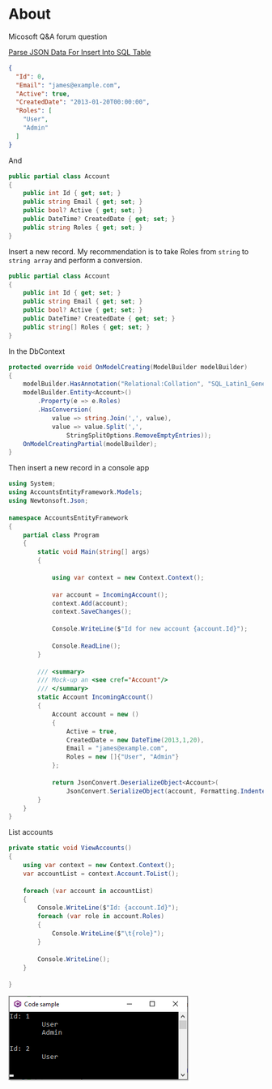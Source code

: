 ﻿# About

Micosoft Q&A forum question

[Parse JSON Data For Insert Into SQL Table](https://docs.microsoft.com/en-us/answers/questions/866164/parse-json-data-for-insert-into-sql-table.html)

```json
{
  "Id": 0,
  "Email": "james@example.com",
  "Active": true,
  "CreatedDate": "2013-01-20T00:00:00",
  "Roles": [
    "User",
    "Admin"
  ]
}
```

And

```csharp
public partial class Account
{
    public int Id { get; set; }
    public string Email { get; set; }
    public bool? Active { get; set; }
    public DateTime? CreatedDate { get; set; }
    public string Roles { get; set; }
}
```

Insert a new record. My recommendation is to take Roles from `string` to `string array` and perform a conversion.

```csharp
public partial class Account
{
    public int Id { get; set; }
    public string Email { get; set; }
    public bool? Active { get; set; }
    public DateTime? CreatedDate { get; set; }
    public string[] Roles { get; set; }
}
```

In the DbContext

```csharp
protected override void OnModelCreating(ModelBuilder modelBuilder)
{
    modelBuilder.HasAnnotation("Relational:Collation", "SQL_Latin1_General_CP1_CI_AS");
    modelBuilder.Entity<Account>()
        .Property(e => e.Roles)
        .HasConversion(
            value => string.Join(',', value),
            value => value.Split(',', 
                StringSplitOptions.RemoveEmptyEntries));
    OnModelCreatingPartial(modelBuilder);
}
```

Then insert a new record in a console app

```csharp
using System;
using AccountsEntityFramework.Models;
using Newtonsoft.Json;

namespace AccountsEntityFramework
{
    partial class Program
    {
        static void Main(string[] args)
        {

            using var context = new Context.Context();

            var account = IncomingAccount();
            context.Add(account);
            context.SaveChanges();

            Console.WriteLine($"Id for new account {account.Id}");

            Console.ReadLine();
        }

        /// <summary>
        /// Mock-up an <see cref="Account"/>
        /// </summary>
        static Account IncomingAccount()
        {
            Account account = new ()
            {
                Active = true,
                CreatedDate = new DateTime(2013,1,20),
                Email = "james@example.com",
                Roles = new []{"User", "Admin"}
            };

            return JsonConvert.DeserializeObject<Account>(
                JsonConvert.SerializeObject(account, Formatting.Indented));
        }
    }
}

```

List accounts

```csharp
private static void ViewAccounts()
{
    using var context = new Context.Context();
    var accountList = context.Account.ToList();

    foreach (var account in accountList)
    {
        Console.WriteLine($"Id: {account.Id}");
        foreach (var role in account.Roles)
        {
            Console.WriteLine($"\t{role}");
        }

        Console.WriteLine();
    }

}
```

![Screen](assets/Screen.png)
